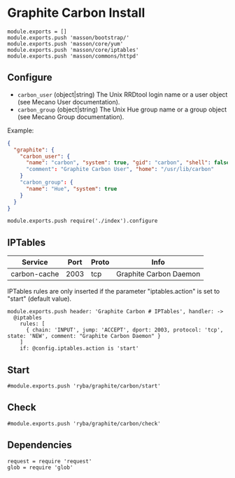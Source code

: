 
# Graphite Carbon Install

    module.exports = []
    module.exports.push 'masson/bootstrap/'
    module.exports.push 'masson/core/yum'
    module.exports.push 'masson/core/iptables'
    module.exports.push 'masson/commons/httpd'

## Configure

*   `carbon_user` (object|string)
    The Unix RRDtool login name or a user object (see Mecano User documentation).
*   `carbon_group` (object|string)
    The Unix Hue group name or a group object (see Mecano Group documentation).

Example:

```json
{
  "graphite": {
    "carbon_user": {
      "name": "carbon", "system": true, "gid": "carbon", "shell": false
      "comment": "Graphite Carbon User", "home": "/usr/lib/carbon"
    }
    "carbon_group": {
      "name": "Hue", "system": true
    }
  }
}
```
    module.exports.push require('./index').configure


## IPTables

| Service        | Port | Proto | Info                                 |
|----------------|------|-------|--------------------------------------|
| carbon-cache   | 2003 | tcp   | Graphite Carbon Daemon               |
IPTables rules are only inserted if the parameter "iptables.action" is set to
"start" (default value).

    module.exports.push header: 'Graphite Carbon # IPTables', handler: ->
      @iptables
        rules: [
          { chain: 'INPUT', jump: 'ACCEPT', dport: 2003, protocol: 'tcp', state: 'NEW', comment: "Graphite Carbon Daemon" }
        ]
        if: @config.iptables.action is 'start'

## Start

    #module.exports.push 'ryba/graphite/carbon/start'

## Check

    #module.exports.push 'ryba/graphite/carbon/check'

## Dependencies

    request = require 'request'
    glob = require 'glob'
